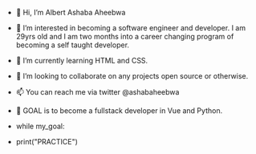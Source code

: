 - 👋 Hi, I’m Albert Ashaba Aheebwa
- 👀 I’m interested in becoming a software engineer and developer. I am 29yrs old and I am two months into a career changing program of becoming a self taught developer.
- 🌱 I’m currently learning HTML and CSS.
- 💞️ I’m looking to collaborate on any projects open source or otherwise.
- 📫 You can reach me via twitter @ashabaheebwa
- 🚩 GOAL is to become a fullstack developer in Vue and Python.


- while my_goal:
-   print("PRACTICE")
<!---
TrippleA-Ashaba/TrippleA-Ashaba is a ✨ special ✨ repository because its `README.md` (this file) appears on your GitHub profile.
You can click the Preview link to take a look at your changes.
--->
